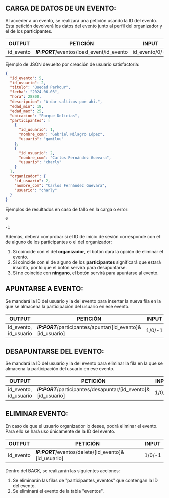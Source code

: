 ## CARGA DE DATOS DE UN EVENTO:
Al acceder a un evento, se realizará una petición usando la ID del evento. Esta petición devolverá los datos del evento junto al perfil del organizador y el de los participantes.

| OUTPUT    | PETICIÓN                                   | INPUT          |
| --------- | ------------------------------------------ | -------------- |
| id_evento | ***IP:PORT***/eventos/load_event/id_evento | id_evento/0/-1 |

Ejemplo de JSON devuelto por creación de usuario satisfactoria:
```  json
{
  "id_evento": 5,
  "id_usuario": 2,
  "titulo": "Quedad Parkour",
  "fecha": "2024-06-03",
  "hora": 28800,
  "descripcion": "A dar salticos por ahi.",
  "edad_min": 18,
  "edad_max": 25,
  "ubicacion": "Parque Delicias",
  "participantes": [
    {
      "id_usuario": 1,
      "nombre_com": "Gabriel Milagro López",
      "usuario": "gamiluu"
    },
    {
      "id_usuario": 2,
      "nombre_com": "Carlos Fernández Guevara",
      "usuario": "charly"
    }
  ],
  "organizador": {
    "id_usuario": 2,
    "nombre_com": "Carlos Fernández Guevara",
    "usuario": "charly"
  }
}
```

Ejemplos de resultados en caso de fallo en la carga o error:
```  
0
```
```  
-1
```

Además, deberá comprobar si el ID de inicio de sesión corresponde con el de alguno de los participantes o el del organizador:
1. Si coincide con el del **organizador**, el botón dará la opción de eliminar el evento.
2. Si coincide con el de alguno de los **participantes** significará que estará inscrito, por lo que el botón servirá para desapuntarse.
3. Si no coincide con **ninguno**, el botón servirá para apuntarse al evento.

## APUNTARSE A EVENTO:
Se mandará la ID del usuario y la del evento para insertar la nueva fila en la que se almacena la participación del usuario en ese evento.

| OUTPUT                | PETICIÓN                                                     | INPUT  |
| --------------------- | ------------------------------------------------------------ | ------ |
| id_evento, id_usuario | ***IP:PORT***/participantes/apuntar/[id_evento]&[id_usuario] | 1/0/-1 |

## DESAPUNTARSE DEL EVENTO:
Se mandará la ID del usuario y la del evento para eliminar la fila en la que se almacena la participación del usuario en ese evento.

| OUTPUT                | PETICIÓN                                                        | INPUT  |
| --------------------- | --------------------------------------------------------------- | ------ |
| id_evento, id_usuario | ***IP:PORT***/participantes/desapuntar/[id_evento]&[id_usuario] | 1/0/-1 |

## ELIMINAR EVENTO:
En caso de que el usuario organizador lo desee, podrá eliminar el evento. Para ello se hará uso únicamente de la ID del evento.

| OUTPUT    | PETICIÓN                                              | INPUT  |
| --------- | ----------------------------------------------------- | ------ |
| id_evento | ***IP:PORT***/eventos/delete/[id_evento]&[id_usuario] | 1/0/-1 |
Dentro del BACK, se realizarán las siguientes acciones:
1. Se eliminarán las filas de "participantes_eventos" que contengan la ID del evento.
2. Se eliminará el evento de la tabla "eventos".
